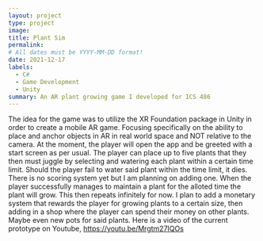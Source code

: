 ```yaml
---
layout: project
type: project
image: 
title: Plant Sim
permalink: 
# All dates must be YYYY-MM-DD format!
date: 2021-12-17
labels:
  - C#
  - Game Development
  - Unity
summary: An AR plant growing game I developed for ICS 486
---
```


<div class="ui small rounded images">

</div>

The idea for the game was to utilize the XR Foundation package in Unity in order to create a mobile AR game. Focusing specifically on the ability to place and anchor objects in AR in real world space and NOT relative to the camera. 
At the moment, the player will open the app and be greeted with a start screen as per usual. The player can place up to five plants that they then must juggle by selecting and watering each plant within a certain time limit. 
Should the player fail to water said plant within the time limit, it dies. There is no scoring system yet but I am planning on adding one. When the player successfully manages to maintain a plant for the alloted time the plant will grow. This then repeats infinitely for now. 
I plan to add a monetary system that rewards the player for growing plants to a certain size, then adding in a shop where the player can spend their money on other plants. Maybe even new pots for said plants. 
Here is a video of the current prototype on Youtube, https://youtu.be/Mrgtm27IQOs 





